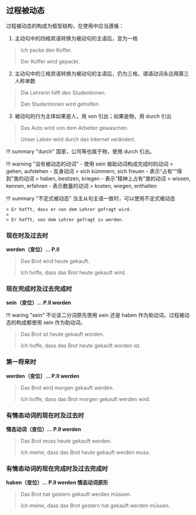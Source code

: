## 过程被动态

过程被动态的构成为框型结构，在使用中应当遵循：

1. 主动句中的四格宾语转换为被动句的主语后，变为一格
> Ich packe den Koffer.
>
> Der Koffer wird gepackt.
2. 主动句中的三格宾语转换为被动句的主语后，仍为三格，谓语动词永远用第三人称单数
> Die Lehrerin hilft den Studentinnen.
>
> Den Studentinnen wird geholfen.
3. 被动句的行为主体如果是人，用 von 引出；如果是物，用 durch 引出
> Das Auto wird von dem Arbeiter gewaschen.
>
> Unser Leben wird durch das Internet verändert.

!!! summary "durch"
    国家，公司等也属于物，使用 durch 引出。

!!! warning "没有被动态的动词"
    - 使用 sein 做助动词构成完成时的动词
    > gehen, aufstehen
    - 反身动词
    > sich kümmern, sich freuen
    - 表示“占有”“得到”类的动词
    > haben, besitzen, kriegen
    - 表示“精神上占有”类的动词
    > wissen, kennen, erfahren
    - 表示数量的动词
    > kosten, wiegen, enthalten

!!! summary "不定式被动态"
    当主从句主语一致时，可以使用不定式被动态

    > Er hofft, dass er von dem Lehrer gefragt wird.
    >
    > Er hofft, von dem Lehrer gefragt zu werden.

### 现在时及过去时

**werden（变位）... P.II**

> Das Brot wird heute gekauft.
>
> Ich hoffe, dass das Brot heute gekauft wird.

### 现在完成时及过去完成时

**sein（变位）... P.II worden**

!!! waring "sein"
    不论该二分词原先使用 sein 还是 haben 作为助动词，过程被动态的构成都使用 sein 作为助动词。

> Das Brot ist heute gekauft worden.
>
> Ich hoffe, dass das Brot heute gekauft worden ist.

### 第一将来时

**werden（变位）... P.II werden**

> Das Brot wird morgen gekauft werden.
>
> Ich hoffe, dass das Brot morgen gekauft werden wird.

### 有情态动词的现在时及过去时

**情态动词（变位）... P.II werden**

> Das Brot muss heute gekauft werden.
>
> Ich meine, dass das Brot heute gekauft werden muss.

### 有情态动词的现在完成时及过去完成时

**haben（变位）... P.II werden 情态动词原形**

> Das Brot hat gestern gekauft werden müssen.
>
> Ich meine, dass das Brot gestern hat gekauft werden müssen.
